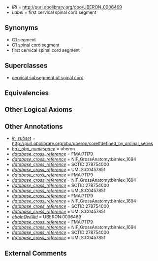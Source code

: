  * *IRI* = http://purl.obolibrary.org/obo/UBERON_0006469
 * *Label* = first cervical spinal cord segment

## Synonyms

 * C1 segment
 * C1 spinal cord segment
 * first cervical spinal cord segment

## Superclasses

 * [cervical subsegment of spinal cord](../../UBERON/14/UBERON_0007714.md)

## Equivalencies


## Other Logical Axioms


## Other Annotations

 * *[in_subset](../../et/oboInOwl#inSubset.md)* = http://purl.obolibrary.org/obo/uberon/core#defined_by_ordinal_series
 * *[has_obo_namespace](../../ce/oboInOwl#hasOBONamespace.md)* = uberon
 * *[database_cross_reference](../../ef/oboInOwl#hasDbXref.md)* = FMA:71179
 * *[database_cross_reference](../../ef/oboInOwl#hasDbXref.md)* = NIF_GrossAnatomy:birnlex_1694
 * *[database_cross_reference](../../ef/oboInOwl#hasDbXref.md)* = SCTID:278754000
 * *[database_cross_reference](../../ef/oboInOwl#hasDbXref.md)* = UMLS:C0457851
 * *[database_cross_reference](../../ef/oboInOwl#hasDbXref.md)* = FMA:71179
 * *[database_cross_reference](../../ef/oboInOwl#hasDbXref.md)* = NIF_GrossAnatomy:birnlex_1694
 * *[database_cross_reference](../../ef/oboInOwl#hasDbXref.md)* = SCTID:278754000
 * *[database_cross_reference](../../ef/oboInOwl#hasDbXref.md)* = UMLS:C0457851
 * *[database_cross_reference](../../ef/oboInOwl#hasDbXref.md)* = FMA:71179
 * *[database_cross_reference](../../ef/oboInOwl#hasDbXref.md)* = NIF_GrossAnatomy:birnlex_1694
 * *[database_cross_reference](../../ef/oboInOwl#hasDbXref.md)* = SCTID:278754000
 * *[database_cross_reference](../../ef/oboInOwl#hasDbXref.md)* = UMLS:C0457851
 * *[oboInOwl#id](../../id/oboInOwl#id.md)* = UBERON:0006469
 * *[database_cross_reference](../../ef/oboInOwl#hasDbXref.md)* = FMA:71179
 * *[database_cross_reference](../../ef/oboInOwl#hasDbXref.md)* = NIF_GrossAnatomy:birnlex_1694
 * *[database_cross_reference](../../ef/oboInOwl#hasDbXref.md)* = SCTID:278754000
 * *[database_cross_reference](../../ef/oboInOwl#hasDbXref.md)* = UMLS:C0457851

## External Comments

